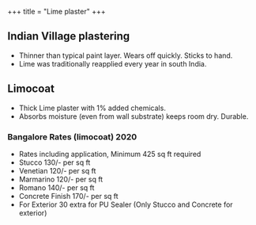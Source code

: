 +++
title = "Lime plaster"
+++

## Indian Village plastering
- Thinner than typical paint layer. Wears off quickly. Sticks to hand.
- Lime was traditionally reapplied every year in south India. 

## Limocoat
- Thick Lime plaster with 1% added chemicals. 
- Absorbs moisture (even from wall substrate) keeps room dry. Durable.

### Bangalore Rates (limocoat) 2020
- Rates including application, Minimum 425 sq ft required
- Stucco 130/- per sq ft 
- Venetian 120/- per sq ft 
- Marmarino 120/- per sq ft 
- Romano 140/- per sq ft 
- Concrete Finish 170/- per sq ft 
- For Exterior 30 extra for PU Sealer (Only Stucco and Concrete for exterior)
